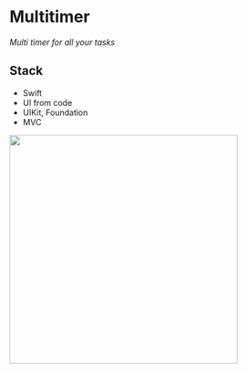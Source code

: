 # Multitimer
*Multi timer for all your tasks*

## Stack
- Swift
- UI from code
- UIKit, Foundation
- MVC

<img src="https://user-images.githubusercontent.com/77940475/125294296-d0700300-e32c-11eb-8c93-a826efbf7f1c.png"  height="400">         
